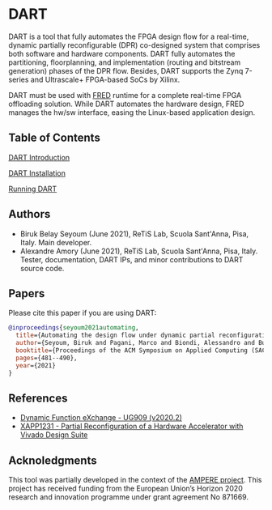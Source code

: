 # DART

DART is a tool that fully automates the FPGA design flow for a real-time, dynamic partially reconfigurable (DPR) co-designed system that comprises both software and hardware components. DART fully automates the partitioning, floorplanning, and implementation (routing and bitstream generation) phases of the DPR flow. Besides, DART supports the Zynq 7-series and Ultrascale+ FPGA-based SoCs by Xilinx. 

DART must be used with [FRED](https://fred-framework-docs.readthedocs.io/en/latest/docs/03_runtime/index.html) runtime for a complete real-time FPGA offloading solution. While DART automates the hardware design,
FRED manages the hw/sw interface, easing the Linux-based application design. 

## Table of Contents

[DART Introduction](https://fred-framework-docs.readthedocs.io/en/latest/docs/02_dart/index.html)

[DART Installation](./docs/install.md)

[Running DART](./docs/running.md)


## Authors

- Biruk Belay Seyoum (June 2021), ReTiS Lab, Scuola Sant'Anna, Pisa, Italy. Main developer.
- Alexandre Amory (June 2021), ReTiS Lab, Scuola Sant'Anna, Pisa, Italy. Tester, documentation, DART IPs, and minor contributions to DART source code.


## Papers

Please cite this paper if you are using DART:

```bibtex
@inproceedings{seyoum2021automating,
  title={Automating the design flow under dynamic partial reconfiguration for hardware-software co-design in {FPGA SoC}},
  author={Seyoum, Biruk and Pagani, Marco and Biondi, Alessandro and Buttazzo, Giorgio},
  booktitle={Proceedings of the ACM Symposium on Applied Computing (SAC)},
  pages={481--490},
  year={2021}
}
```

## References

- [Dynamic Function eXchange - UG909 (v2020.2)](https://www.xilinx.com/support/documentation/sw_manuals/xilinx2020_2/ug909-vivado-partial-reconfiguration.pdf)
- [XAPP1231 - Partial Reconfiguration of a Hardware Accelerator with Vivado Design Suite](https://xilinx-wiki.atlassian.net/wiki/spaces/A/pages/18841851/XAPP1231+-+Partial+Reconfiguration+of+a+Hardware+Accelerator+with+Vivado+Design+Suite)

## Acknoledgments

This tool was partially developed in the context of the [AMPERE project](https://ampere-euproject.eu/). This project has received funding from the European Union’s Horizon 2020 research and innovation programme under grant agreement No 871669.

